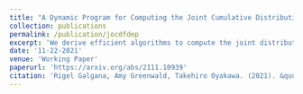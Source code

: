 ```yaml
---
title: "A Dynamic Program for Computing the Joint Cumulative Distribution Function of Order Statistics on Graphs"
collection: publications
permalink: /publication/jocdfdep
excerpt: 'We derive efficient algorithms to compute the joint distribution of order statistics of dependent random variables.'
date: '11-22-2021'
venue: 'Working Paper'
paperurl: 'https://arxiv.org/abs/2111.10939'
citation: 'Rigel Galgana, Amy Greenwald, Takehiro Oyakawa. (2021). &quot;A Dynamic Program for Computing the Joint Cumulative Distribution Function of Order Statistics on Graphs.&quot; <i>Working Paper</i>.'
---
```

